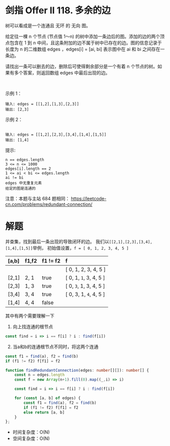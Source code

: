 # 剑指 Offer II 118. 多余的边
树可以看成是一个连通且 无环 的 无向 图。

给定往一棵 n 个节点 (节点值 1～n) 的树中添加一条边后的图。添加的边的两个顶点包含在 1 到 n 中间，且这条附加的边不属于树中已存在的边。图的信息记录于长度为 n 的二维数组 edges ，edges[i] = [ai, bi] 表示图中在 ai 和 bi 之间存在一条边。

请找出一条可以删去的边，删除后可使得剩余部分是一个有着 n 个节点的树。如果有多个答案，则返回数组 edges 中最后出现的边。

 

示例 1：


```
输入: edges = [[1,2],[1,3],[2,3]]
输出: [2,3]
```
示例 2：

```

输入: edges = [[1,2],[2,3],[3,4],[1,4],[1,5]]
输出: [1,4]
```

提示:
```
n == edges.length
3 <= n <= 1000
edges[i].length == 2
1 <= ai < bi <= edges.length
ai != bi
edges 中无重复元素
给定的图是连通的 
```

注意：本题与主站 684 题相同： https://leetcode-cn.com/problems/redundant-connection/

# 解题

并查集，找到最后一条出现的导致闭环的边。
我们以`[[2,1],[2,3],[3,4],[1,4],[1,5]]`举例，
初始值设置，`f = [ 0, 1, 2, 3, 4, 5 ]`

[a,b]|f1,f2| f1 != f2 | f
:--|:--|:--|:--
 |  | | | [ 0, 1, 2, 3, 4, 5 ]
[2,1] | 2, 1 | true | [ 0, 1, `1`, 3, 4, 5 ]
[2,3]| 1, 3 | true | [ 0, `3`, 1, 3, 4, 5 ]
[3,4] | 3, 4 | true | [ 0, 3, 1, `4`, 4, 5 ]
[1,4]  | 4, 4 | false | 

其中有两个需要理解一下

1. 向上找连通的根节点
```js
const find = i => i == f[i] ? i : find(f[i])
```


2. 当a和b的连通根节点不同时，将这两个连通
```js
const f1 = find(a), f2 = find(b)
if (f1 != f2) f[f1] = f2
```



```ts []
function findRedundantConnection(edges: number[][]): number[] {
    const n = edges.length
    const f = new Array(n+1).fill(0).map((_,i) => i)

    const find = i => i == f[i] ? i : find(f[i])

    for (const [a, b] of edges) {
        const f1 = find(a), f2 = find(b)
        if (f1 != f2) f[f1] = f2
        else return [a, b]
    }
};
```
- 时间复杂度：O(N)
- 空间复杂度：O(N)